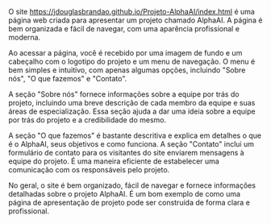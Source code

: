 O site https://jdouglasbrandao.github.io/Projeto-AlphaAI/index.html é uma página web criada para apresentar um projeto chamado AlphaAI. A página é bem organizada e fácil de navegar, com uma aparência profissional e moderna.

Ao acessar a página, você é recebido por uma imagem de fundo e um cabeçalho com o logotipo do projeto e um menu de navegação. O menu é bem simples e intuitivo, com apenas
algumas opções, incluindo "Sobre nós", "O que fazemos" e "Contato".

A seção "Sobre nós" fornece informações sobre a equipe por trás do projeto, incluindo uma breve descrição de cada membro da equipe e suas áreas de especialização. Essa seção ajuda a dar uma ideia sobre a equipe por trás do projeto e a credibilidade do mesmo.

A seção "O que fazemos" é bastante descritiva e explica em detalhes o que é o AlphaAI, seus objetivos e como funciona. 
A seção "Contato" inclui um formulário de contato para os visitantes do site enviarem mensagens à equipe do projeto. É uma maneira eficiente de estabelecer uma comunicação com os responsáveis pelo projeto.

No geral, o site é bem organizado, fácil de navegar e fornece informações detalhadas sobre o projeto AlphaAI. É um bom exemplo de como uma página de apresentação de projeto pode ser construída de forma clara e profissional.
